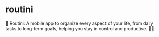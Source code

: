 # routini
📅 Routini: A mobile app to organize every aspect of your life, from daily tasks to long-term goals, helping you stay in control and productive. 🚀✨
